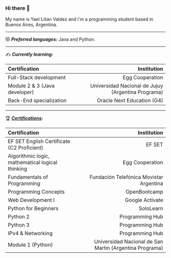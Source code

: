 ### Hi there 👋
My name is Yael Lilian Valdez and i'm a programming student based in Buenos Aires, Argentina.

- - -

:heart_eyes_cat: ***Preferred languages:*** Java and Python.

- - -

:writing_hand: ***Currently learning:***

| Certification                                    |                                             Institution |
| :----------------------------------------------- | ------------------------------------------------------: |
| Full-Stack development                           |                                         Egg Cooperation |
| Module 2 & 3 (Java developer)                    |      Universidad Nacional de Jujuy (Argentina Programa) |
| Back-End specialization                          |                              Oracle Next Education (G4) |

- - -

:trophy: ***[Certifications](https://www.linkedin.com/in/valdezyael/details/certifications/):***

| Certification                                    |                                             Institution |
| :----------------------------------------------- | ------------------------------------------------------: |
| EF SET English Certificate (C2 Proficient)       |                                                  EF SET |      
| Algorithmic logic, mathematical logical thinking |                                         Egg Cooperation |                                         
| Fundamentals of Programming                      |                 Fundación Telefónica Movistar Argentina |
| Programming Concepts                             |                                            OpenBootcamp |
| Web Development I                                |                                         Google Actívate |
| Python for Beginners                             |                                               SoloLearn |
| Python 2                                         |                                         Programming Hub |
| Python 3                                         |                                         Programming Hub |
| IPv4 & Networking                                |                                         Programming Hub |
| Module 1 (Python)                                | Universidad Nacional de San Martin (Argentina Programa) |
